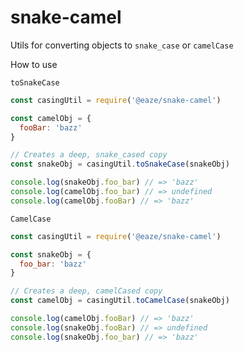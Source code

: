 # snake-camel
Utils for converting objects to `snake_case` or `camelCase`

How to use

`toSnakeCase`
```javascript
const casingUtil = require('@eaze/snake-camel')

const camelObj = {
  fooBar: 'bazz'
}

// Creates a deep, snake_cased copy
const snakeObj = casingUtil.toSnakeCase(snakeObj)

console.log(snakeObj.foo_bar) // => 'bazz'
console.log(camelObj.foo_bar) // => undefined
console.log(camelObj.fooBar) // => 'bazz'
```


`CamelCase`
```javascript
const casingUtil = require('@eaze/snake-camel')

const snakeObj = {
  foo_bar: 'bazz'
}

// Creates a deep, camelCased copy
const camelObj = casingUtil.toCamelCase(snakeObj)

console.log(camelObj.fooBar) // => 'bazz'
console.log(snakeObj.fooBar) // => undefined
console.log(snakeObj.foo_bar) // => 'bazz'
```
